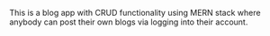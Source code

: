 This is a blog app with CRUD functionality using MERN stack where anybody can post their own blogs via logging into their account.
